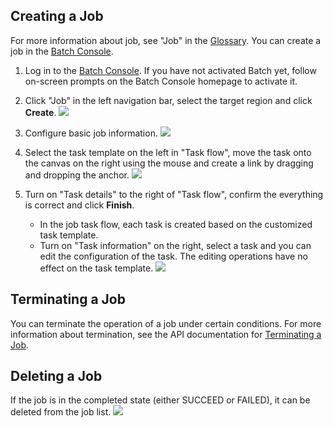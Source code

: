 ## Creating a Job

For more information about job, see "Job" in the [Glossary](https://cloud.tencent.com/document/product/599/10396). You can create a job in the [Batch Console]().

1. Log in to the [Batch Console]().   If you have not activated Batch yet, follow on-screen prompts on the Batch Console homepage to activate it.

2. Click "Job" in the left navigation bar, select the target region and click **Create**.
  ![](https://main.qcloudimg.com/raw/7eb9eae8b394d921be0998a67af84218.png)

3. Configure basic job information.
  ![](https://main.qcloudimg.com/raw/4a2d70b65da863db2590f78a43de8dce.png)

4. Select the task template on the left in "Task flow", move the task onto the canvas on the right using the mouse and create a link by dragging and dropping the anchor.
    ![](https://main.qcloudimg.com/raw/1436b756d73f6fffa68eff65741922ee.png)

5. Turn on "Task details" to the right of "Task flow", confirm the everything is correct and click **Finish**.
   + In the job task flow, each task is created based on the customized task template.
   + Turn on "Task information" on the right, select a task and you can edit the configuration of the task. The editing operations have no effect on the task template.
   ![](https://main.qcloudimg.com/raw/8d08a7c2584b666c58277e464f563de3.png)

## Terminating a Job
You can terminate the operation of a job under certain conditions. For more information about termination, see the API documentation for [Terminating a Job](https://intl.cloud.tencent.com/document/product/599/12688).

## Deleting a Job
If the job is in the completed state (either SUCCEED or FAILED), it can be deleted from the job list.
![](https://main.qcloudimg.com/raw/3e5d88069ef36fa1a04688659cd0618d.png)




